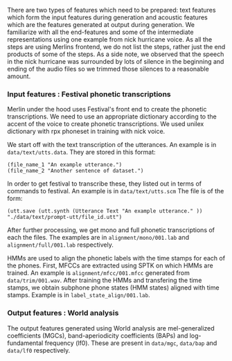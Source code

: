 There are two types of features which need to be prepared: text features which form the input features during generation and acoustic features which are the features generated at output during generation. We familiarize with all the end-features and some of the intermediate representations using one example from nick hurricane voice. As all the steps are using Merlins frontend, we do not list the steps, rather just the end products of some of the steps.
As a side note, we observed that the speech in the nick hurricane was surrounded by lots of silence in the beginning and ending of the audio files so we trimmed those silences to a reasonable amount. 

### Input features : Festival phonetic transcriptions

Merlin under the hood uses Festival's front end to create the phonetic transcriptions. We need to use an appropriate dictionary according to the accent of the voice to create phonetic transcriptions. We used unilex dictionary with rpx phoneset in training with nick voice.

We start off with the text transcription of the utterances. An example is in `data/text/utts.data`. They are stored in this format:
```
(file_name_1 "An example utterance.")
(file_name_2 "Another sentence of dataset.")
```
In order to get festival to transcribe these, they listed out in terms of commands to festival. An example is in `data/text/utts.scm` 
The file is of the form:
```
(utt.save (utt.synth (Utterance Text "An example utterance." )) "./data/text/prompt-utt/file_id.utt")
```
After further processing, we get mono and full phonetic transcriptions of each the files. The examples are in `alignment/mono/001.lab` and `alignment/full/001.lab` respectively.

HMMs are used to align the phonetic labels with the time stamps for each of the phones. First, MFCCs are extracted using SPTK on which HMMs are trained. An example is `alignment/mfcc/001.mfcc` generated from `data/trim/001.wav`. After training the HMMs and transfering the time stamps, we obtain subphone phone states (HMM states) aligned with time stamps. Example is in `label_state_align/001.lab`.

### Output features : World analysis

The output features generated using World analysis are mel-generalized coefficients (MGCs), band-aperiodicity coefficients (BAPs) and log-fundamental frequency (lf0). These are present in `data/mgc`, `data/bap` and `data/lf0` respectively.
